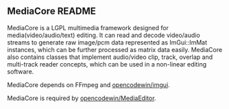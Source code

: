 MediaCore README
--------------------

MediaCore is a LGPL multimedia framework designed for media(video/audio/text) editing. It can read and decode video/audio streams to generate raw image/pcm data represented as ImGui::ImMat instances, which can be further processed as matrix data easily. MediaCore also contains classes that implement audio/video clip, track, overlap and multi-track reader concepts, which can be used in a non-linear editing software.

MediaCore depends on FFmpeg and [opencodewin/imgui](https://github.com/opencodewin/imgui).

MediaCore is required by [opencodewin/MediaEditor](https://github.com/opencodewin/MediaEditor).